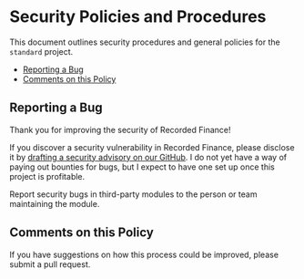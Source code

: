 # Security Policies and Procedures

This document outlines security procedures and general policies for the `standard`
project.

- [Reporting a Bug](#reporting-a-bug)
- [Comments on this Policy](#comments-on-this-policy)

## Reporting a Bug

Thank you for improving the security of Recorded Finance!

If you discover a security vulnerability in Recorded Finance, please disclose it by [drafting a security advisory on our GitHub](https://github.com/RecordedFinance/recorded-finance/security/advisories/new). I do not yet have a way of paying out bounties for bugs, but I expect to have one set up once this project is profitable.

Report security bugs in third-party modules to the person or team maintaining
the module.

## Comments on this Policy

If you have suggestions on how this process could be improved, please submit a
pull request.
